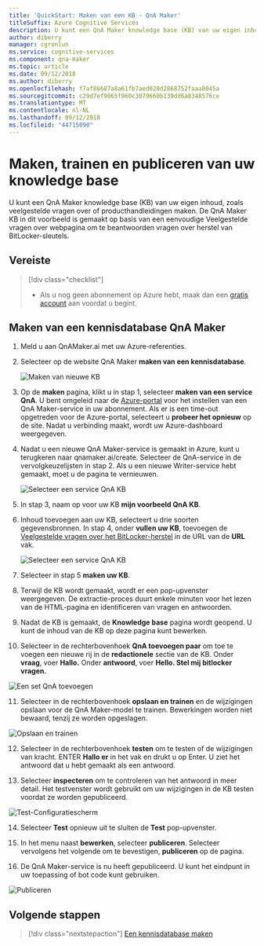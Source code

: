 ```yaml
---
title: 'QuickStart: Maken van een KB - QnA Maker'
titleSuffix: Azure Cognitive Services
description: U kunt een QnA Maker knowledge base (KB) van uw eigen inhoud, zoals veelgestelde vragen over of producthandleidingen maken. De QnA Maker KB in dit voorbeeld is gemaakt op basis van een eenvoudige Veelgestelde vragen over webpagina om te beantwoorden vragen over herstel van BitLocker-sleutels.
author: diberry
manager: cgronlun
ms.service: cognitive-services
ms.component: qna-maker
ms.topic: article
ms.date: 09/12/2018
ms.author: diberry
ms.openlocfilehash: f7af86687a8a61fb7aed028d2868752faaa8045a
ms.sourcegitcommit: c29d7ef9065f960c3079660b139dd6a8348576ce
ms.translationtype: MT
ms.contentlocale: nl-NL
ms.lasthandoff: 09/12/2018
ms.locfileid: "44715090"
---
```

# <a name="create-train-and-publish-your-knowledge-base"></a>Maken, trainen en publiceren van uw knowledge base

U kunt een QnA Maker knowledge base (KB) van uw eigen inhoud, zoals veelgestelde vragen over of producthandleidingen maken. De QnA Maker KB in dit voorbeeld is gemaakt op basis van een eenvoudige Veelgestelde vragen over webpagina om te beantwoorden vragen over herstel van BitLocker-sleutels.

## <a name="prerequisite"></a>Vereiste

> [!div class="checklist"]
> * Als u nog geen abonnement op Azure hebt, maak dan een [gratis account](https://azure.microsoft.com/free/?WT.mc_id=A261C142F) aan voordat u begint.

## <a name="create-a-qna-maker-knowledge-base"></a>Maken van een kennisdatabase QnA Maker

1. Meld u aan QnAMaker.ai met uw Azure-referenties.

2. Selecteer op de website QnA Maker **maken van een kennisdatabase**.

   ![Maken van nieuwe KB](../media/qna-maker-create-kb.png)

3. Op de **maken** pagina, klikt u in stap 1, selecteer **maken van een service QnA**. U bent omgeleid naar de [Azure-portal](https://ms.portal.azure.com/#create/Microsoft.CognitiveServicesQnAMaker) voor het instellen van een QnA Maker-service in uw abonnement. Als er is een time-out opgetreden voor de Azure-portal, selecteert u **probeer het opnieuw** op de site. Nadat u verbinding maakt, wordt uw Azure-dashboard weergegeven.

4. Nadat u een nieuwe QnA Maker-service is gemaakt in Azure, kunt u terugkeren naar qnamaker.ai/create. Selecteer de QnA-service in de vervolgkeuzelijsten in stap 2. Als u een nieuwe Writer-service hebt gemaakt, moet u de pagina te vernieuwen.

   ![Selecteer een service QnA KB](../media/qnamaker-quickstart-kb/qnaservice-selection.png)

5. In stap 3, naam op voor uw KB **mijn voorbeeld QnA KB**.

6. Inhoud toevoegen aan uw KB, selecteert u drie soorten gegevensbronnen. In stap 4, onder **vullen uw KB**, toevoegen de [Veelgestelde vragen over het BitLocker-herstel](https://docs.microsoft.com/en-us/windows/security/information-protection/bitlocker/bitlocker-overview-and-requirements-faq) in de URL van de **URL** vak.

   ![Selecteer een service QnA KB](../media/qnamaker-quickstart-kb/add-datasources.png)

7. Selecteer in stap 5 **maken uw KB**.

8. Terwijl de KB wordt gemaakt, wordt er een pop-upvenster weergegeven. De extractie-proces duurt enkele minuten voor het lezen van de HTML-pagina en identificeren van vragen en antwoorden.

9. Nadat de KB is gemaakt, de **Knowledge base** pagina wordt geopend. U kunt de inhoud van de KB op deze pagina kunt bewerken.

10. Selecteer in de rechterbovenhoek **QnA toevoegen paar** om toe te voegen een nieuwe rij in de **redactionele** sectie van de KB. Onder **vraag**, voer **Hallo.** Onder **antwoord**, voer **Hello. Stel mij bitlocker vragen.**

   ![Een set QnA toevoegen](../media/qnamaker-quickstart-kb/add-qna-pair.png)

11. Selecteer in de rechterbovenhoek **opslaan en trainen** en de wijzigingen opslaan voor de QnA Maker-model te trainen. Bewerkingen worden niet bewaard, tenzij ze worden opgeslagen.

   ![Opslaan en trainen](../media/qnamaker-quickstart-kb/add-qna-pair2.png)

12. Selecteer in de rechterbovenhoek **testen** om te testen of de wijzigingen van kracht. ENTER **Hallo er** in het vak en drukt u op Enter. U ziet het antwoord dat u hebt gemaakt als een antwoord.

13. Selecteer **inspecteren** om te controleren van het antwoord in meer detail. Het testvenster wordt gebruikt om uw wijzigingen in de KB testen voordat ze worden gepubliceerd.

   ![Test-Configuratiescherm](../media/qnamaker-quickstart-kb/inspect-panel.png)

14. Selecteer **Test** opnieuw uit te sluiten de **Test** pop-upvenster.

15. In het menu naast **bewerken**, selecteer **publiceren**. Selecteer vervolgens het volgende om te bevestigen, **publiceren** op de pagina.

16. De QnA Maker-service is nu heeft gepubliceerd. U kunt het eindpunt in uw toepassing of bot code kunt gebruiken.

   ![Publiceren](../media/qnamaker-quickstart-kb/publish-sucess.png)

## <a name="next-steps"></a>Volgende stappen

> [!div class="nextstepaction"]
> [Een kennisdatabase maken](../How-To/create-knowledge-base.md)
